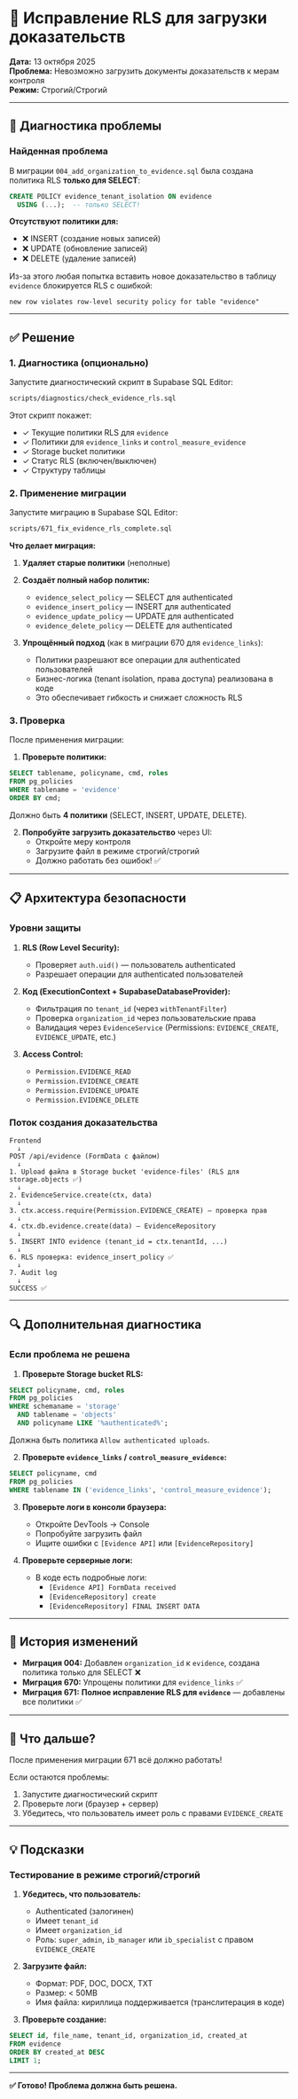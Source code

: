 # 🔧 Исправление RLS для загрузки доказательств

**Дата:** 13 октября 2025  
**Проблема:** Невозможно загрузить документы доказательств к мерам контроля  
**Режим:** Строгий/Строгий

---

## 🎯 Диагностика проблемы

### Найденная проблема

В миграции `004_add_organization_to_evidence.sql` была создана политика RLS **только для SELECT**:

```sql
CREATE POLICY evidence_tenant_isolation ON evidence
  USING (...);  -- только SELECT!
```

**Отсутствуют политики для:**
- ❌ INSERT (создание новых записей)
- ❌ UPDATE (обновление записей)
- ❌ DELETE (удаление записей)

Из-за этого любая попытка вставить новое доказательство в таблицу `evidence` блокируется RLS с ошибкой:
```
new row violates row-level security policy for table "evidence"
```

---

## ✅ Решение

### 1. Диагностика (опционально)

Запустите диагностический скрипт в Supabase SQL Editor:

```bash
scripts/diagnostics/check_evidence_rls.sql
```

Этот скрипт покажет:
- ✓ Текущие политики RLS для `evidence`
- ✓ Политики для `evidence_links` и `control_measure_evidence`
- ✓ Storage bucket политики
- ✓ Статус RLS (включен/выключен)
- ✓ Структуру таблицы

### 2. Применение миграции

Запустите миграцию в Supabase SQL Editor:

```bash
scripts/671_fix_evidence_rls_complete.sql
```

**Что делает миграция:**

1. **Удаляет старые политики** (неполные)
2. **Создаёт полный набор политик:**
   - `evidence_select_policy` — SELECT для authenticated
   - `evidence_insert_policy` — INSERT для authenticated
   - `evidence_update_policy` — UPDATE для authenticated
   - `evidence_delete_policy` — DELETE для authenticated

3. **Упрощённый подход** (как в миграции 670 для `evidence_links`):
   - Политики разрешают все операции для authenticated пользователей
   - Бизнес-логика (tenant isolation, права доступа) реализована в коде
   - Это обеспечивает гибкость и снижает сложность RLS

### 3. Проверка

После применения миграции:

1. **Проверьте политики:**
```sql
SELECT tablename, policyname, cmd, roles
FROM pg_policies
WHERE tablename = 'evidence'
ORDER BY cmd;
```

Должно быть **4 политики** (SELECT, INSERT, UPDATE, DELETE).

2. **Попробуйте загрузить доказательство** через UI:
   - Откройте меру контроля
   - Загрузите файл в режиме строгий/строгий
   - Должно работать без ошибок! ✅

---

## 📋 Архитектура безопасности

### Уровни защиты

1. **RLS (Row Level Security):**
   - Проверяет `auth.uid()` — пользователь authenticated
   - Разрешает операции для authenticated пользователей

2. **Код (ExecutionContext + SupabaseDatabaseProvider):**
   - Фильтрация по `tenant_id` (через `withTenantFilter`)
   - Проверка `organization_id` через пользовательские права
   - Валидация через `EvidenceService` (Permissions: `EVIDENCE_CREATE`, `EVIDENCE_UPDATE`, etc.)

3. **Access Control:**
   - `Permission.EVIDENCE_READ`
   - `Permission.EVIDENCE_CREATE`
   - `Permission.EVIDENCE_UPDATE`
   - `Permission.EVIDENCE_DELETE`

### Поток создания доказательства

```
Frontend
  ↓
POST /api/evidence (FormData с файлом)
  ↓
1. Upload файла в Storage bucket 'evidence-files' (RLS для storage.objects ✅)
  ↓
2. EvidenceService.create(ctx, data)
  ↓
3. ctx.access.require(Permission.EVIDENCE_CREATE) — проверка прав
  ↓
4. ctx.db.evidence.create(data) — EvidenceRepository
  ↓
5. INSERT INTO evidence (tenant_id = ctx.tenantId, ...) 
  ↓
6. RLS проверка: evidence_insert_policy ✅
  ↓
7. Audit log
  ↓
SUCCESS ✅
```

---

## 🔍 Дополнительная диагностика

### Если проблема не решена

1. **Проверьте Storage bucket RLS:**
```sql
SELECT policyname, cmd, roles
FROM pg_policies
WHERE schemaname = 'storage' 
  AND tablename = 'objects'
  AND policyname LIKE '%authenticated%';
```

Должна быть политика `Allow authenticated uploads`.

2. **Проверьте `evidence_links` / `control_measure_evidence`:**
```sql
SELECT policyname, cmd
FROM pg_policies
WHERE tablename IN ('evidence_links', 'control_measure_evidence');
```

3. **Проверьте логи в консоли браузера:**
   - Откройте DevTools → Console
   - Попробуйте загрузить файл
   - Ищите ошибки с `[Evidence API]` или `[EvidenceRepository]`

4. **Проверьте серверные логи:**
   - В коде есть подробные логи:
     - `[Evidence API] FormData received`
     - `[EvidenceRepository] create`
     - `[EvidenceRepository] FINAL INSERT DATA`

---

## 📝 История изменений

- **Миграция 004:** Добавлен `organization_id` к `evidence`, создана политика только для SELECT ❌
- **Миграция 670:** Упрощены политики для `evidence_links` ✅
- **Миграция 671:** **Полное исправление RLS для `evidence`** — добавлены все политики ✅

---

## 🚀 Что дальше?

После применения миграции 671 всё должно работать! 

Если остаются проблемы:
1. Запустите диагностический скрипт
2. Проверьте логи (браузер + сервер)
3. Убедитесь, что пользователь имеет роль с правами `EVIDENCE_CREATE`

---

## 💡 Подсказки

### Тестирование в режиме строгий/строгий

1. **Убедитесь, что пользователь:**
   - Authenticated (залогинен)
   - Имеет `tenant_id`
   - Имеет `organization_id`
   - Роль: `super_admin`, `ib_manager` или `ib_specialist` с правом `EVIDENCE_CREATE`

2. **Загрузите файл:**
   - Формат: PDF, DOC, DOCX, TXT
   - Размер: < 50MB
   - Имя файла: кириллица поддерживается (транслитерация в коде)

3. **Проверьте создание:**
```sql
SELECT id, file_name, tenant_id, organization_id, created_at
FROM evidence
ORDER BY created_at DESC
LIMIT 1;
```

---

**✅ Готово! Проблема должна быть решена.**


